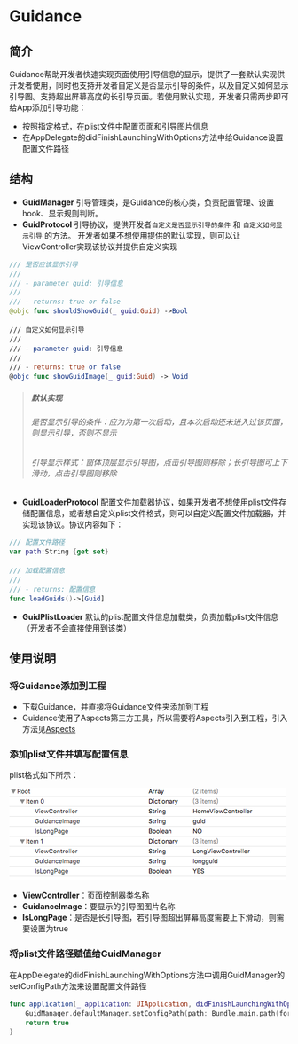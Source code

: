 # Guidance
## 简介
Guidance帮助开发者快速实现页面使用引导信息的显示，提供了一套默认实现供开发者使用，同时也支持开发者自定义是否显示引导的条件，以及自定义如何显示引导图。支持超出屏幕高度的长引导页面。若使用默认实现，开发者只需两步即可给App添加引导功能：
* 按照指定格式，在plist文件中配置页面和引导图片信息
* 在AppDelegate的didFinishLaunchingWithOptions方法中给Guidance设置配置文件路径
## 结构
*  **GuidManager**
引导管理类，是Guidance的核心类，负责配置管理、设置hook、显示规则判断。
* **GuidProtocol**
引导协议，提供开发者`自定义是否显示引导的条件` 和 `自定义如何显示引导` 的方法。
开发者如果不想使用提供的默认实现，则可以让ViewController实现该协议并提供自定义实现

```Swift
/// 是否应该显示引导
///
/// - parameter guid: 引导信息
///
/// - returns: true or false
@objc func shouldShowGuid(_ guid:Guid) ->Bool

/// 自定义如何显示引导
///
/// - parameter guid: 引导信息
///
/// - returns: true or false
@objc func showGuidImage(_ guid:Guid) -> Void
```
> ##### 默认实现
> ###### 是否显示引导的条件：应为为第一次启动，且本次启动还未进入过该页面，则显示引导，否则不显示
> ###### 引导显示样式：窗体顶层显示引导图，点击引导图则移除；长引导图可上下滑动，点击引导图则移除

* **GuidLoaderProtocol**
配置文件加载器协议，如果开发者不想使用plist文件存储配置信息，或者想自定义plist文件格式，则可以自定义配置文件加载器，并实现该协议。协议内容如下：
```swift
/// 配置文件路径
var path:String {get set}

/// 加载配置信息
///
/// - returns: 配置信息
func loadGuids()->[Guid]
```
* **GuidPlistLoader**
默认的plist配置文件信息加载类，负责加载plist文件信息（开发者不会直接使用到该类）

## 使用说明
### 将Guidance添加到工程
* 下载Guidance，并直接将Guidance文件夹添加到工程
* Guidance使用了Aspects第三方工具，所以需要将Aspects引入到工程，引入方法见[Aspects](https://github.com/steipete/Aspects)
### 添加plist文件并填写配置信息
plist格式如下所示：

![Alt text](Resource/Guid.png)

* **ViewController**：页面控制器类名称
* **GuidanceImage**：要显示的引导图图片名称
* **IsLongPage**：是否是长引导图，若引导图超出屏幕高度需要上下滑动，则需要设置为true
### 将plist文件路径赋值给GuidManager
在AppDelegate的didFinishLaunchingWithOptions方法中调用GuidManager的setConfigPath方法来设置配置文件路径

```swift
func application(_ application: UIApplication, didFinishLaunchingWithOptions launchOptions: [UIApplicationLaunchOptionsKey: Any]?) -> Bool {
    GuidManager.defaultManager.setConfigPath(path: Bundle.main.path(forResource: "Guidance", ofType: "plist")!)
    return true
}
```
